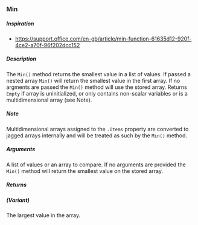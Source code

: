 
### Min
##### Inspiration
* https://support.office.com/en-gb/article/min-function-61635d12-920f-4ce2-a70f-96f202dcc152

##### Description
The `Min()` method returns the smallest value in a list of values. If passed a nested array `Min()` will return the smallest value in the first array.  If no argments are passed the `Min()` method will use the stored array. Returns `Empty` if array is uninitialized, or only contains non-scalar variables or is a multidimensional array (see Note).

##### Note 
Multidimensional arrays assigned to the `.Items` property are converted to jagged arrays internally and will be treated as such by the `Min()` method.

##### Arguments
A list of values or an array to compare. If no arguments are provided the `Min()` method will return the smallest value on the stored array.
##### Returns
##### (Variant)
The largest value in the array. 

